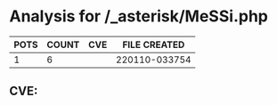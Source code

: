# Analysis for /_asterisk/MeSSi.php
| POTS | COUNT | CVE | FILE CREATED |
|---|---|---|---|
| 1 | 6 | | 220110-033754 |

## CVE: 
